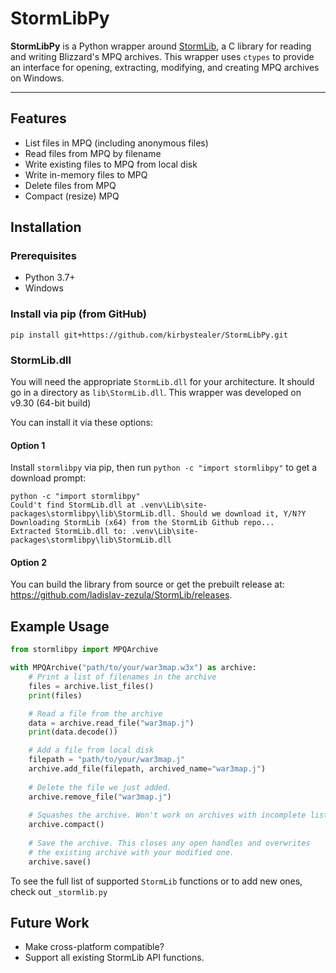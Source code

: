 # StormLibPy

**StormLibPy** is a Python wrapper around [StormLib](https://github.com/ladislav-zezula/StormLib), a C library for reading and writing Blizzard's MPQ archives. This wrapper uses `ctypes` to provide an interface for opening, extracting, modifying, and creating MPQ archives on Windows.

---

## Features

- List files in MPQ (including anonymous files)
- Read files from MPQ by filename
- Write existing files to MPQ from local disk
- Write in-memory files to MPQ
- Delete files from MPQ
- Compact (resize) MPQ

## Installation

### Prerequisites

- Python 3.7+
- Windows

### Install via pip (from GitHub)

`pip install git+https://github.com/kirbystealer/StormLibPy.git`

### StormLib.dll
You will need the appropriate `StormLib.dll` for your architecture. 
It should go in a directory as `lib\StormLib.dll`.
This wrapper was developed on v9.30 (64-bit build)

You can install it via these options:

#### Option 1
Install `stormlibpy` via pip, then run `python -c "import stormlibpy"` to get a download prompt:
```commandline
python -c "import stormlibpy"
Could't find StormLib.dll at .venv\Lib\site-packages\stormlibpy\lib\StormLib.dll. Should we download it, Y/N?Y
Downloading StormLib (x64) from the StormLib Github repo...
Extracted StormLib.dll to: .venv\Lib\site-packages\stormlibpy\lib\StormLib.dll
```

#### Option 2
You can build the library from source or get the prebuilt release at:  
https://github.com/ladislav-zezula/StormLib/releases.   


## Example Usage

```python
from stormlibpy import MPQArchive

with MPQArchive("path/to/your/war3map.w3x") as archive:
    # Print a list of filenames in the archive
    files = archive.list_files()    
    print(files)

    # Read a file from the archive
    data = archive.read_file("war3map.j")
    print(data.decode())

    # Add a file from local disk
    filepath = "path/to/your/war3map.j"
    archive.add_file(filepath, archived_name="war3map.j")      
    
    # Delete the file we just added.
    archive.remove_file("war3map.j")
    
    # Squashes the archive. Won't work on archives with incomplete listfiles
    archive.compact()
    
    # Save the archive. This closes any open handles and overwrites 
    # the existing archive with your modified one.
    archive.save()
 ```

To see the full list of supported `StormLib` functions or to add new ones, check out `_stormlib.py`

## Future Work
- Make cross-platform compatible?
- Support all existing StormLib API functions.